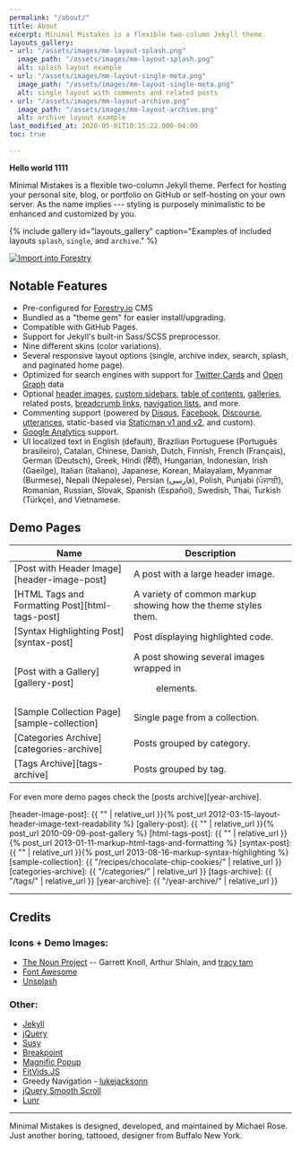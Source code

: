 ```yaml
---
permalink: "/about/"
title: About
excerpt: Minimal Mistakes is a flexible two-column Jekyll theme.
layouts_gallery:
- url: "/assets/images/mm-layout-splash.png"
  image_path: "/assets/images/mm-layout-splash.png"
  alt: splash layout example
- url: "/assets/images/mm-layout-single-meta.png"
  image_path: "/assets/images/mm-layout-single-meta.png"
  alt: single layout with comments and related posts
- url: "/assets/images/mm-layout-archive.png"
  image_path: "/assets/images/mm-layout-archive.png"
  alt: archive layout example
last_modified_at: 2020-05-01T10:15:22.000-04:00
toc: true

---
```

**Hello world 1111**

Minimal Mistakes is a flexible two-column Jekyll theme. Perfect for hosting your personal site, blog, or portfolio on GitHub or self-hosting on your own server. As the name implies --- styling is purposely minimalistic to be enhanced and customized by you.

{% include gallery id="layouts_gallery" caption="Examples of included layouts `splash`, `single`, and `archive`." %}

[![Import into Forestry](https://assets.forestry.io/import-to-forestryK.svg)](https://app.forestry.io/quick-start?repo=dirtyf/jekyll-minimal-mistakes-forestry&engine=jekyll)

## Notable Features

* Pre-configured for [Forestry.io](https://forestry.io) CMS
* Bundled as a "theme gem" for easier install/upgrading.
* Compatible with GitHub Pages.
* Support for Jekyll's built-in Sass/SCSS preprocessor.
* Nine different skins (color variations).
* Several responsive layout options (single, archive index, search, splash, and paginated home page).
* Optimized for search engines with support for [Twitter Cards](https://dev.twitter.com/cards/overview) and [Open Graph](http://ogp.me/) data
* Optional [header images](https://mmistakes.github.io/minimal-mistakes/docs/layouts/#headers), [custom sidebars](https://mmistakes.github.io/minimal-mistakes/docs/layouts/#sidebars), [table of contents](https://mmistakes.github.io/minimal-mistakes/docs/helpers/#table-of-contents), [galleries](https://mmistakes.github.io/minimal-mistakes/docs/helpers/#gallery), related posts, [breadcrumb links](https://mmistakes.github.io/minimal-mistakes/docs/configuration/#breadcrumb-navigation-beta), [navigation lists](https://mmistakes.github.io/minimal-mistakes/docs/helpers/#navigation-list), and more.
* Commenting support (powered by [Disqus](https://disqus.com/), [Facebook](https://developers.facebook.com/docs/plugins/comments), [Discourse](https://www.discourse.org/), [utterances](https://utteranc.es/), static-based via [Staticman v1 and v2](https://staticman.net/), and custom).
* [Google Analytics](https://www.google.com/analytics/) support.
* UI localized text in English (default), Brazilian Portuguese (Português brasileiro), Catalan, Chinese, Danish, Dutch, Finnish, French (Français), German (Deutsch), Greek, Hindi (हिंदी), Hungarian, Indonesian, Irish (Gaeilge), Italian (Italiano), Japanese, Korean, Malayalam, Myanmar (Burmese), Nepali (Nepalese), Persian (فارسی), Polish, Punjabi (ਪੰਜਾਬੀ), Romanian, Russian, Slovak, Spanish (Español), Swedish, Thai, Turkish (Türkçe), and Vietnamese.

## Demo Pages

| Name | Description |
| --- | --- |
| \[Post with Header Image\]\[header-image-post\] | A post with a large header image. |
| \[HTML Tags and Formatting Post\]\[html-tags-post\] | A variety of common markup showing how the theme styles them. |
| \[Syntax Highlighting Post\]\[syntax-post\] | Post displaying highlighted code. |
| \[Post with a Gallery\]\[gallery-post\] | A post showing several images wrapped in <figure> elements. |
| \[Sample Collection Page\]\[sample-collection\] | Single page from a collection. |
| \[Categories Archive\]\[categories-archive\] | Posts grouped by category. |
| \[Tags Archive\]\[tags-archive\] | Posts grouped by tag. |

For even more demo pages check the \[posts archive\]\[year-archive\].

\[header-image-post\]: {{ "" | relative_url }}{% post_url 2012-03-15-layout-header-image-text-readability %}
\[gallery-post\]: {{ "" | relative_url }}{% post_url 2010-09-09-post-gallery %}
\[html-tags-post\]: {{ "" | relative_url }}{% post_url 2013-01-11-markup-html-tags-and-formatting %}
\[syntax-post\]: {{ "" | relative_url }}{% post_url 2013-08-16-markup-syntax-highlighting %}
\[sample-collection\]: {{ "/recipes/chocolate-chip-cookies/" | relative_url }}
\[categories-archive\]: {{ "/categories/" | relative_url }}
\[tags-archive\]: {{ "/tags/" | relative_url }}
\[year-archive\]: {{ "/year-archive/" | relative_url }}

***

## Credits

### Icons + Demo Images:

* [The Noun Project](https://thenounproject.com) -- Garrett Knoll, Arthur Shlain, and [tracy tam](https://thenounproject.com/tracytam)
* [Font Awesome](http://fontawesome.io/)
* [Unsplash](https://unsplash.com/)

### Other:

* [Jekyll](https://jekyllrb.com/)
* [jQuery](https://jquery.com/)
* [Susy](http://susy.oddbird.net/)
* [Breakpoint](http://breakpoint-sass.com/)
* [Magnific Popup](http://dimsemenov.com/plugins/magnific-popup/)
* [FitVids.JS](http://fitvidsjs.com/)
* Greedy Navigation - [lukejacksonn](https://codepen.io/lukejacksonn/pen/PwmwWV)
* [jQuery Smooth Scroll](https://github.com/kswedberg/jquery-smooth-scroll)
* [Lunr](http://lunrjs.com)

***

Minimal Mistakes is designed, developed, and maintained by Michael Rose. Just another boring, tattooed, designer from Buffalo New York.